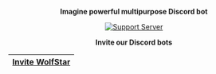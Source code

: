 <div align="center">

**Imagine powerful multipurpose Discord bot**

[![Support Server](https://discord.com/api/guilds/830481105261821952/widget.png?style=banner2)](https://join.wolfstar.rocks)

**Invite our Discord bots**


| **[Invite WolfStar](https://invite.wolfstar.rocks/wolfstar)** |   
| --------------------------------------------------------------- |


</div>

